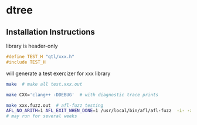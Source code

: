 # dtree

## Installation Instructions

library is header-only
```c++
#define TEST_H "qtl/xxx.h"
#include TEST_H
```
will generate a test exercizer for xxx library

```bash
make  # make all test.xxx.out
```

```bash
make CXX='clang++ -DDEBUG'  # with diagnostic trace prints
```

```bash
make xxx.fuzz.out  # afl-fuzz testing
AFL_NO_ARITH=1 AFL_EXIT_WHEN_DONE=1 /usr/local/bin/afl/afl-fuzz  -i- -x fuzz/xxx.dict -o fuzz/xxx.out -- ./xxx.fuzz.out
# may run for several weeks
```
